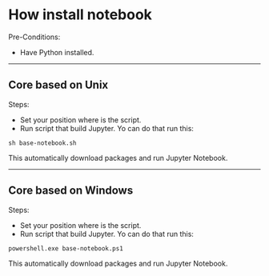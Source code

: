 # How install notebook

Pre-Conditions:
- Have Python installed.

---

## Core based on Unix

Steps:
- Set your position where is the script.
- Run script that build Jupyter.
Yo can do that run this:

`sh base-notebook.sh`

This automatically download packages and run Jupyter Notebook.

---

## Core based on Windows

Steps:
- Set your position where is the script.
- Run script that build Jupyter.
Yo can do that run this:

`powershell.exe base-notebook.ps1`

This automatically download packages and run Jupyter Notebook.

